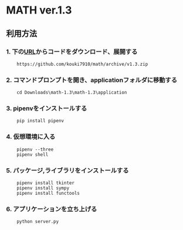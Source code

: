 # MATH     ver.1.3

## 利用方法

### 1.  下の[URL](https://github.com/kouki7910/math/archive/v1.3.zip)からコードをダウンロード、展開する
        https://github.com/kouki7910/math/archive/v1.3.zip

### 2. コマンドプロンプトを開き、applicationフォルダに移動する
        cd Downloads\math-1.3\math-1.3\application

### 3. pipenvをインストールする
        pip install pipenv

### 4. 仮想環境に入る               
        pipenv --three
        pipenv shell

### 5. パッケージ,ライブラリをインストールする
        pipenv install tkinter
        pipenv install sympy
        pipenv install functools

### 6. アプリケーションを立ち上げる
        python server.py
